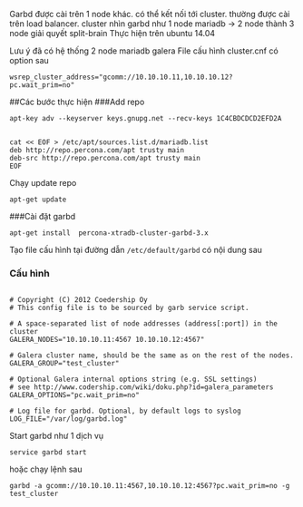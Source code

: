 Garbd được cài trên 1 node khác. có thể kết nối tới cluster. thường được cài trên load balancer.
cluster nhìn garbd như 1 node mariadb -> 2 node thành 3 node
giải quyết split-brain
Thực hiện trên ubuntu 14.04

Lưu ý đã có hệ thống 2 node mariadb galera
File cấu hình cluster.cnf có option sau

`wsrep_cluster_address="gcomm://10.10.10.11,10.10.10.12?pc.wait_prim=no"`

##Các bước thực hiện
###Add repo

`apt-key adv --keyserver keys.gnupg.net --recv-keys 1C4CBDCDCD2EFD2A`

```

cat << EOF > /etc/apt/sources.list.d/mariadb.list
deb http://repo.percona.com/apt trusty main
deb-src http://repo.percona.com/apt trusty main
EOF

```

Chạy update repo

`apt-get update`

###Cài đặt garbd

`apt-get install  percona-xtradb-cluster-garbd-3.x`



Tạo file cấu hình tại đường dẫn  `/etc/default/garbd` có nội dung sau


### Cấu hình

```

# Copyright (C) 2012 Coedership Oy
# This config file is to be sourced by garb service script.

# A space-separated list of node addresses (address[:port]) in the cluster
GALERA_NODES="10.10.10.11:4567 10.10.10.12:4567"

# Galera cluster name, should be the same as on the rest of the nodes.
GALERA_GROUP="test_cluster"

# Optional Galera internal options string (e.g. SSL settings)
# see http://www.codership.com/wiki/doku.php?id=galera_parameters
GALERA_OPTIONS="pc.wait_prim=no"

# Log file for garbd. Optional, by default logs to syslog
LOG_FILE="/var/log/garbd.log"

```

Start garbd như 1 dịch vụ

`service garbd start`

hoặc chạy lệnh sau

`garbd -a gcomm://10.10.10.11:4567,10.10.10.12:4567?pc.wait_prim=no -g test_cluster`
